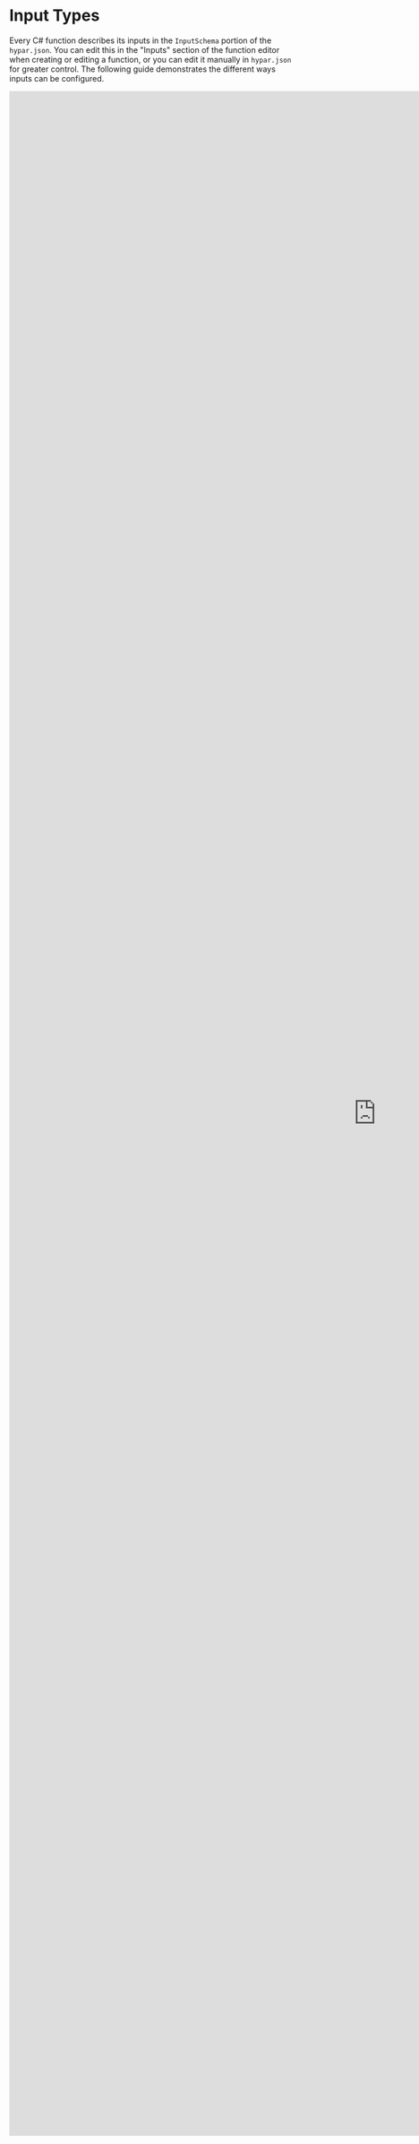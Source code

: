 # Input Types

Every C# function describes its inputs in the `InputSchema` portion of the `hypar.json`. You can edit this in the "Inputs" section of the function editor when creating or editing a function, or you can edit it manually in `hypar.json` for greater control. The following guide demonstrates the different ways inputs can be configured.

<iframe src="https://storybook.hypar.io/iframe.html?id=input-documentation--standard&viewMode=story" style="min-width:1310px; width: 100%; height: calc(100vh - 350px); border-width: 0;">
